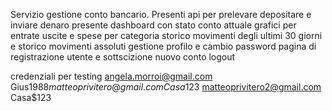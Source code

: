 Servizio gestione  conto bancario.
Presenti api per  prelevare depositare e inviare denaro 
presente dashboard con  stato conto attuale  grafici per entrate uscite e spese per categoria 
storico movimenti degli ultimi 30 giorni e storico movimenti assoluti
gestione profilo  e cambio password 
pagina di registrazione utente e sottscizione  nuovo conto 
logout


credenziali per testing 
angela.morroi@gmail.com  Gius$1988
matteoprivitero@gmail.com Casa$123
matteoprivitero2@gmail.com Casa$123
